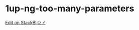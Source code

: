 # 1up-ng-too-many-parameters

[Edit on StackBlitz ⚡️](https://stackblitz.com/edit/1up-ng-too-many-parameters)
